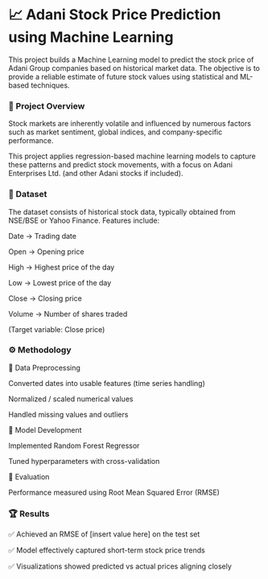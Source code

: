 # 📈 Adani Stock Price Prediction using Machine Learning

This project builds a Machine Learning model to predict the stock price of Adani Group companies based on historical market data. The objective is to provide a reliable estimate of future stock values using statistical and ML-based techniques.

### 🔎 Project Overview

Stock markets are inherently volatile and influenced by numerous factors such as market sentiment, global indices, and company-specific performance.

This project applies regression-based machine learning models to capture these patterns and predict stock movements, with a focus on Adani Enterprises Ltd. (and other Adani stocks if included).

### 📂 Dataset

The dataset consists of historical stock data, typically obtained from NSE/BSE or Yahoo Finance. Features include:

Date → Trading date

Open → Opening price

High → Highest price of the day

Low → Lowest price of the day

Close → Closing price

Volume → Number of shares traded

(Target variable: Close price)

### ⚙️ Methodology
🔧 Data Preprocessing

Converted dates into usable features (time series handling)

Normalized / scaled numerical values

Handled missing values and outliers

🤖 Model Development

Implemented Random Forest Regressor

Tuned hyperparameters with cross-validation

📏 Evaluation

Performance measured using Root Mean Squared Error (RMSE)

### 🏆 Results

✅ Achieved an RMSE of [insert value here] on the test set

✅ Model effectively captured short-term stock price trends

✅ Visualizations showed predicted vs actual prices aligning closely
